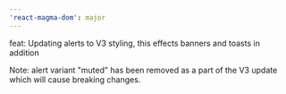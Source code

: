 ```yaml
---
'react-magma-dom': major
---
```


feat: Updating alerts to V3 styling, this effects banners and toasts in addition

Note: alert variant "muted" has been removed as a part of the V3 update which will cause breaking changes.
